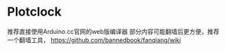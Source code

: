 # Plotclock
推荐直接使用Arduino.cc官网的web版编译器
部分内容可能翻墙后更方便，推荐一个翻墙工具， https://github.com/bannedbook/fanqiang/wiki
